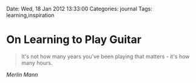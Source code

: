 Date: Wed, 18 Jan 2012 13:33:00
Categories: journal
Tags: learning,inspiration

# On Learning to Play Guitar

> It's not how many years you've been playing that matters - it's how many hours.

_Merlin Mann_